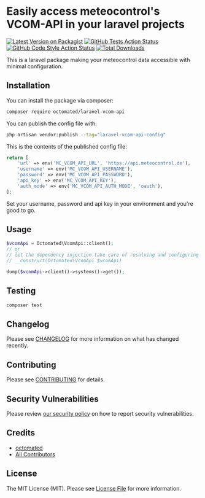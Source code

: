 # Easily access meteocontrol's VCOM-API in your laravel projects

[![Latest Version on Packagist](https://img.shields.io/packagist/v/octomated/laravel-vcom-api.svg?style=flat-square)](https://packagist.org/packages/octomated/laravel-vcom-api)
[![GitHub Tests Action Status](https://img.shields.io/github/actions/workflow/status/octomated/laravel-vcom-api/run-tests.yml?branch=main&label=tests&style=flat-square)](https://github.com/octomated/laravel-vcom-api/actions?query=workflow%3Arun-tests+branch%3Amain)
[![GitHub Code Style Action Status](https://img.shields.io/github/actions/workflow/status/octomated/laravel-vcom-api/fix-php-code-style-issues.yml?branch=main&label=code%20style&style=flat-square)](https://github.com/octomated/laravel-vcom-api/actions?query=workflow%3A"Fix+PHP+code+style+issues"+branch%3Amain)
[![Total Downloads](https://img.shields.io/packagist/dt/octomated/laravel-vcom-api.svg?style=flat-square)](https://packagist.org/packages/octomated/laravel-vcom-api)

This is a laravel package making your meteocontrol data accessible with minimal configuration.

## Installation

You can install the package via composer:

```bash
composer require octomated/laravel-vcom-api
```

You can publish the config file with:

```bash
php artisan vendor:publish --tag="laravel-vcom-api-config"
```

This is the contents of the published config file:

```php
return [
    'url' => env('MC_VCOM_API_URL', 'https://api.meteocontrol.de'),
    'username' => env('MC_VCOM_API_USERNAME'),
    'password' => env('MC_VCOM_API_PASSWORD'),
    'api_key' => env('MC_VCOM_API_KEY'),
    'auth_mode' => env('MC_VCOM_API_AUTH_MODE', 'oauth'),
];
```

Set your username, password and api key in your environment and you're good to go.

## Usage

```php
$vcomApi = Octomated\VcomApi::client();
// or
// let the dependency injection take care of resolving and configuring your VCOM-API client
// __construct(Octomated\VcomApi $vcomApi)

dump($vcomApi->client()->systems()->get());

```

## Testing

```bash
composer test
```

## Changelog

Please see [CHANGELOG](CHANGELOG.md) for more information on what has changed recently.

## Contributing

Please see [CONTRIBUTING](CONTRIBUTING.md) for details.

## Security Vulnerabilities

Please review [our security policy](../../security/policy) on how to report security vulnerabilities.

## Credits

- [octomated](https://github.com/octomated)
- [All Contributors](../../contributors)

## License

The MIT License (MIT). Please see [License File](LICENSE.md) for more information.
